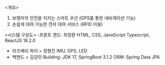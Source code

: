 <개요> 
1. 보행자의 안전을 지키는 스마트 우산 (GPS를 통한 네비게이션 기능)
2. 손쉽게 대여 가능한 전자 대여 서비스 (RFID 이용)

<시스템 구성도> 
-프론트 엔드: 최정환
HTML, CSS, JavaScript
Typescript, ReactJS 18.2.0
- 라즈베리 파이 = 정형진
IMU, GPS, LED 
- 백엔드 = 김강민
  Building: JDK 17, 
  SpringBoot 3.1.2
  ORM: Spring Data JPA
